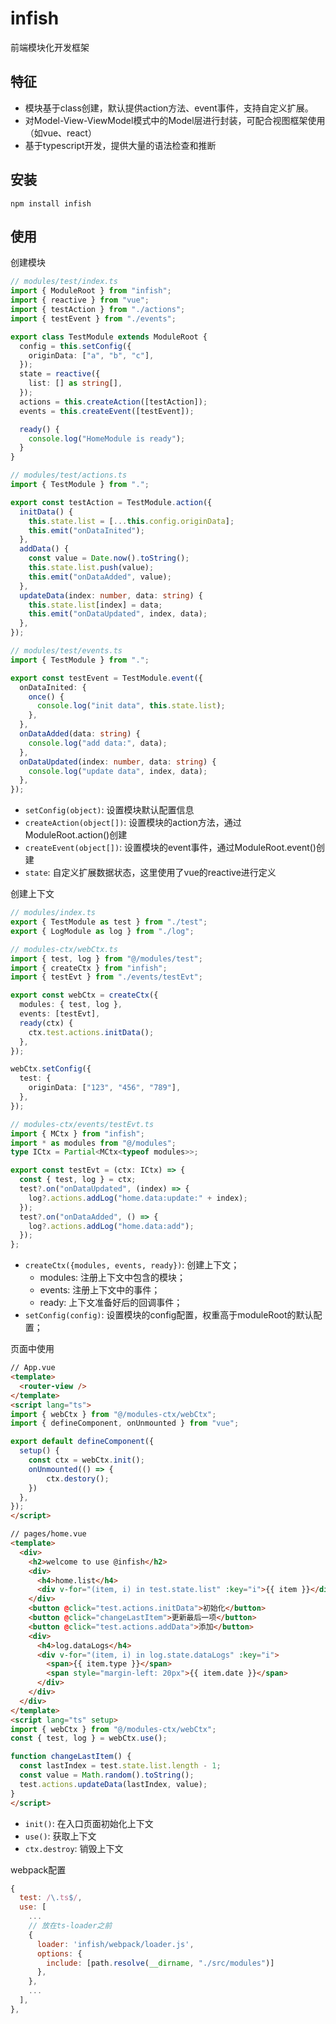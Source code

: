 # infish

前端模块化开发框架

## 特征
+ 模块基于class创建，默认提供action方法、event事件，支持自定义扩展。
+ 对Model-View-ViewModel模式中的Model层进行封装，可配合视图框架使用（如vue、react）
+ 基于typescript开发，提供大量的语法检查和推断 
  

## 安装

```
npm install infish
```

## 使用

创建模块
```ts
// modules/test/index.ts
import { ModuleRoot } from "infish";
import { reactive } from "vue";
import { testAction } from "./actions";
import { testEvent } from "./events";

export class TestModule extends ModuleRoot {
  config = this.setConfig({
    originData: ["a", "b", "c"],
  });
  state = reactive({
    list: [] as string[],
  });
  actions = this.createAction([testAction]);
  events = this.createEvent([testEvent]);

  ready() {
    console.log("HomeModule is ready");
  }
}

// modules/test/actions.ts
import { TestModule } from ".";

export const testAction = TestModule.action({
  initData() {
    this.state.list = [...this.config.originData];
    this.emit("onDataInited");
  },
  addData() {
    const value = Date.now().toString();
    this.state.list.push(value);
    this.emit("onDataAdded", value);
  },
  updateData(index: number, data: string) {
    this.state.list[index] = data;
    this.emit("onDataUpdated", index, data);
  },
});

// modules/test/events.ts
import { TestModule } from ".";

export const testEvent = TestModule.event({
  onDataInited: {
    once() {
      console.log("init data", this.state.list);
    },
  },
  onDataAdded(data: string) {
    console.log("add data:", data);
  },
  onDataUpdated(index: number, data: string) {
    console.log("update data", index, data);
  },
});

```

+ `setConfig(object)`: 设置模块默认配置信息
+ `createAction(object[])`: 设置模块的action方法，通过ModuleRoot.action()创建
+ `createEvent(object[])`: 设置模块的event事件，通过ModuleRoot.event()创建
+ `state`: 自定义扩展数据状态，这里使用了vue的reactive进行定义

创建上下文
```ts
// modules/index.ts
export { TestModule as test } from "./test";
export { LogModule as log } from "./log";

// modules-ctx/webCtx.ts
import { test, log } from "@/modules/test";
import { createCtx } from "infish";
import { testEvt } from "./events/testEvt";

export const webCtx = createCtx({
  modules: { test, log },
  events: [testEvt],
  ready(ctx) {
    ctx.test.actions.initData();
  },
});

webCtx.setConfig({
  test: {
    originData: ["123", "456", "789"],
  },
});

// modules-ctx/events/testEvt.ts
import { MCtx } from "infish";
import * as modules from "@/modules";
type ICtx = Partial<MCtx<typeof modules>>;

export const testEvt = (ctx: ICtx) => {
  const { test, log } = ctx;
  test?.on("onDataUpdated", (index) => {
    log?.actions.addLog("home.data:update:" + index);
  });
  test?.on("onDataAdded", () => {
    log?.actions.addLog("home.data:add");
  });
};
```

+ `createCtx({modules, events, ready})`: 创建上下文；
  - modules: 注册上下文中包含的模块；
  - events: 注册上下文中的事件；
  - ready: 上下文准备好后的回调事件；
+ `setConfig(config)`: 设置模块的config配置，权重高于moduleRoot的默认配置；

页面中使用

```html
// App.vue
<template>
  <router-view />
</template>
<script lang="ts">
import { webCtx } from "@/modules-ctx/webCtx";
import { defineComponent, onUnmounted } from "vue";

export default defineComponent({
  setup() {
    const ctx = webCtx.init();
    onUnmounted(() => {
        ctx.destory();
    })
  },
});
</script>

// pages/home.vue
<template>
  <div>
    <h2>welcome to use @infish</h2>
    <div>
      <h4>home.list</h4>
      <div v-for="(item, i) in test.state.list" :key="i">{{ item }}</div>
    </div>
    <button @click="test.actions.initData">初始化</button>
    <button @click="changeLastItem">更新最后一项</button>
    <button @click="test.actions.addData">添加</button>
    <div>
      <h4>log.dataLogs</h4>
      <div v-for="(item, i) in log.state.dataLogs" :key="i">
        <span>{{ item.type }}</span>
        <span style="margin-left: 20px">{{ item.date }}</span>
      </div>
    </div>
  </div>
</template>
<script lang="ts" setup>
import { webCtx } from "@/modules-ctx/webCtx";
const { test, log } = webCtx.use();

function changeLastItem() {
  const lastIndex = test.state.list.length - 1;
  const value = Math.random().toString();
  test.actions.updateData(lastIndex, value);
}
</script>
```
+ `init()`: 在入口页面初始化上下文
+ `use()`: 获取上下文
+ `ctx.destroy`: 销毁上下文

webpack配置
```js
{
  test: /\.ts$/,
  use: [
    ...
    // 放在ts-loader之前
    {
      loader: 'infish/webpack/loader.js',
      options: {
        include: [path.resolve(__dirname, "./src/modules")]
      },
    },
    ...
  ],
},
```
